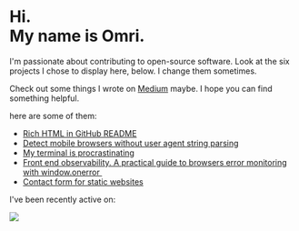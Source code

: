 # Hi.<br>My name is Omri.

I'm passionate about contributing to open-source software. Look at the six projects I chose to display here, below. I change them sometimes.

Check out some things I wrote on [Medium](https://medium.com/@omrilotan) maybe. I hope you can find something helpful.


here are some of them:

- [Rich HTML in GitHub README](https://medium.com/@omrilotan/rich-html-in-github-readme-bfb3de791441)
- [Detect mobile browsers without user agent string parsing](https://medium.com/fiverr-engineering/detect-mobile-browsers-without-user-agent-string-parsing-66e3694ce8cd)
- [My terminal is procrastinating ](https://medium.com/@omrilotan/my-terminal-is-procrastinating-c4cd520c373c)
- [Front end observability. A practical guide to browsers error monitoring with window.onerror ‍](https://medium.com/fiverr-engineering/front-end-observability-a-practical-guide-to-browsers-error-monitoring-with-window-onerror-307f7a93deef)
- [Contact form for static websites](https://medium.com/@omrilotan/contact-form-for-static-websites-56650393f78c)

I've been recently active on:

[![](https://github-readme-stats.vercel.app/api/pin/?username=js-org&repo=js.org&show_owner=true)](https://github.com/js-org/js.org)